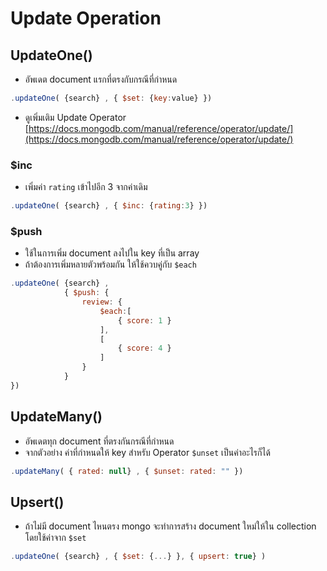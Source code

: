 # Update Operation

## UpdateOne()

- อัพเดต document แรกที่ตรงกับกรณีที่กำหนด

```js
.updateOne( {search} , { $set: {key:value} })
```

- ดูเพิ่มเติม Update Operator [https://docs.mongodb.com/manual/reference/operator/update/](https://docs.mongodb.com/manual/reference/operator/update/)

### $inc

- เพิ่มค่า `rating` เข้าไปอีก 3 จากค่าเดิม

```js
.updateOne( {search} , { $inc: {rating:3} })
```

### $push

- ใช้ในการเพิ่ม document ลงไปใน key ที่เป็น array
- ถ้าต้องการเพิ่มหลายตัวพร้อมกัน ให้ใช้ควบคู่กับ `$each`

```js
.updateOne( {search} , 
			{ $push: { 
				review: { 
					$each:[
						{ score: 1 }
					],
					[
						{ score: 4 }
					]
				}
			} 
})
```

## UpdateMany()

- อัพเดตทุก document ที่ตรงกันกรณีที่กำหนด
- จากตัวอย่าง ค่าที่กำหนดให้ key สำหรับ Operator `$unset` เป็นค่าอะไรก็ได้

```js
.updateMany( { rated: null} , { $unset: rated: "" })
```

## Upsert()

- ถ้าไม่มี document ไหนตรง mongo จะทำการสร้าง document ใหม่ให้ใน collection โดยใช้ค่าจาก `$set`

```js
.updateOne( {search} , { $set: {...} }, { upsert: true} )
```

